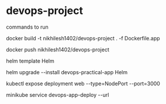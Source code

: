 # devops-project

commands to run 

docker build -t nikhilesh1402/devops-project . -f Dockerfile.app

docker push nikhilesh1402/devops-project

helm template Helm

helm upgrade --install devops-practical-app Helm

kubectl expose deployment web --type=NodePort --port=3000

minikube service devops-app-deploy --url
